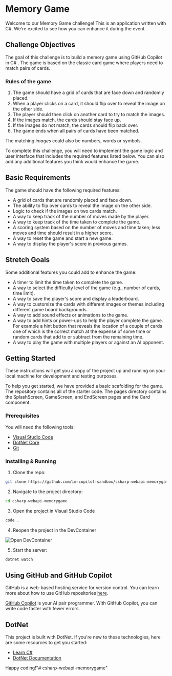 # Memory Game

Welcome to our Memory Game challenge! This is an application written with C#. We're excited to see how you can enhance it during the event.

## Challenge Objectives

The goal of this challenge is to build a memory game using GitHub Copilot in C# . The game is based on the classic card game where players need to match pairs of cards.

### Rules of the game

1. The game should have a grid of cards that are face down and randomly placed.
2. When a player clicks on a card, it should flip over to reveal the image on the other side.
3. The player should then click on another card to try to match the images.
4. If the images match, the cards should stay face up.
5. If the images do not match, the cards should flip back over.
6. The game ends when all pairs of cards have been matched.

The matching _images_ could also be numbers, words or symbols.

To complete this challenge, you will need to implement the game logic and user interface that includes the required features listed below. You can also add any additional features you think would enhance the game.

## Basic Requirements

The game should have the following required features:

- A grid of cards that are randomly placed and face down.
- The ability to flip over cards to reveal the image on the other side.
- Logic to check if the images on two cards match.
- A way to keep track of the number of moves made by the player.
- A way to keep track of the time taken to complete the game.
- A scoring system based on the number of moves and time taken; less moves and time should result in a higher score.
- A way to reset the game and start a new game.
- A way to display the player's score in previous games.

## Stretch Goals

Some additional features you could add to enhance the game:

- A timer to limit the time taken to complete the game.
- A way to select the difficulty level of the game (e.g., number of cards, time limit).
- A way to save the player's score and display a leaderboard.
- A way to customize the cards with different images or themes including different game board backgrounds.
- A way to add sound effects or animations to the game.
- A way to add hints or power-ups to help the player complete the game. For example a hint button that reveals the location of a couple of cards one of which is the correct match at the expense of some time or random cards that add to or subtract from the remaining time.
- A way to play the game with multiple players or against an AI opponent.

## Getting Started

These instructions will get you a copy of the project up and running on your local machine for development and testing purposes.

To help you get started, we have provided a basic scafolding for the game. The repository contains all of the starter code. The pages directory contains the SplashScreen, GameScreen, and EndScreen pages and the Card component.

### Prerequisites

You will need the following tools:

- [Visual Studio Code](https://code.visualstudio.com/download)
- [DotNet Core](https://dotnet.microsoft.com/en-us/download)
- [Git](https://git-scm.com/downloads)

### Installing & Running

1. Clone the repo:

```bash
git clone https://github.com/im-copilot-sandbox/csharp-webapi-memorygame.git
```

2. Navigate to the project directory:

```bash
cd csharp-webapi-memorygame
```

3. Open the project in Visual Studio Code

```bash
code .
```

4. Reopen the project in the DevContainer

![Open DevContainer](.devcontainer/screenshot.png)

5. Start the server:

```bash
dotnet watch
```

## Using GitHub and GitHub Copilot

GitHub is a web-based hosting service for version control. You can learn more about how to use GitHub repositories [here](https://docs.github.com/en/github).

[GitHub Copilot](https://copilot.github.com/) is your AI pair programmer. With GitHub Copilot, you can write code faster with fewer errors.

## DotNet

This project is built with DotNet. If you're new to these technologies, here are some resources to get you started:

- [Learn C#](https://dotnet.microsoft.com/en-us/learntocode)
- [DotNet Documentation](https://learn.microsoft.com/en-us/dotnet/)

Happy coding!"# csharp-webapi-memorygame" 
